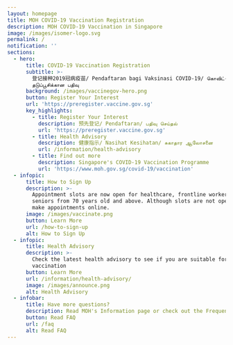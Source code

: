 ```yaml
---
layout: homepage
title: MOH COVID-19 Vaccination Registration
description: MOH COVID-19 Vaccination in Singapore
image: /images/isomer-logo.svg
permalink: /
notification: ''
sections:
  - hero:
      title: COVID-19 Vaccination Registration
      subtitle: >-
        登记接种2019冠病疫苗/ Pendaftaran bagi Vaksinasi COVID-19/ கொவிட்-19
        தடுப்பூசிக்கான பதிவு
      background: /images/vaccinegov-hero.png
      button: Register Your Interest
      url: 'https://preregister.vaccine.gov.sg'
      key_highlights:
        - title: Register Your Interest
          description: 预先登记/ Pendaftaran/ பதிவு செய்தல்
          url: 'https://preregister.vaccine.gov.sg'
        - title: Health Advisory
          description: 健康指示/ Nasihat Kesihatan/ சுகாதார ஆலோசனை
          url: /information/health-advisory
        - title: Find out more
          description: Singapore's COVID-19 Vaccination Programme
          url: 'https://www.moh.gov.sg/covid-19/vaccination'
  - infopic:
      title: How to Sign Up
      description: >-
        Appointment slots are now open for healthcare, frontline workers and
        seniors from 70 years old and above. Although slots are not open to the public currently, you can register your interest and we will notify you when you can
        make appointments online.
      image: /images/vaccinate.png
      button: Learn More
      url: /how-to-sign-up
      alt: How to Sign Up
  - infopic:
      title: Health Advisory
      description: >-
        Check the latest health advisory to see if you are suitable for the
        vaccination
      button: Learn More
      url: /information/health-advisory/
      image: /images/announce.png
      alt: Health Advisory
  - infobar:
      title: Have more questions?
      description: Read MOH's Information page or check out the Frequently Asked Questions.
      button: Read FAQ
      url: /faq
      alt: Read FAQ
---
```

